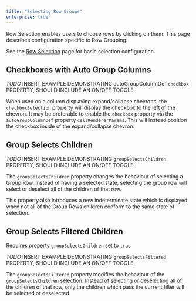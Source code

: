```yaml
---
title: "Selecting Row Groups"
enterprise: true
---
```


Row Selection enables users to choose rows by clicking on them. This page describes configuration specific to Row Grouping.

See the [Row Selection](../row-selection/) page for basic selection configuration.

## Checkboxes with Auto Group Columns

*TODO* INSERT EXAMPLE DEMONSTRATING autoGroupColumnDef `checkbox` PROPERTY, SHOULD INCLUDE AN ON/OFF TOGGLE.

When used on a column displaying expand/collapse chevrons, the `checkboxSelection` property will display the checkbox to the left of the chevron. It may be preferable to enable the `checkbox` property via the `autoGroupColumnDef` property `cellRendererParams`. This will instead position the checkbox inside of the expand/collapse chevron.

## Group Selects Children

*TODO* INSERT EXAMPLE DEMONSTRATING `groupSelectsChildren` PROPERTY, SHOULD INCLUDE AN ON/OFF TOGGLE.

The `groupSelectsChildren` property changes the behaviour of selecting a Group Row. Instead of having a selected state, selecting the group row will select or deselect all of the children of that row.

This property also introduces a new indeterminate state which is displayed when not all of the Group Rows children conform to the same state of selection.

## Group Selects Filtered Children

Requires property `groupSelectsChildren` set to `true`

*TODO* INSERT EXAMPLE DEMONSTRATING `groupSelectsFiltered` PROPERTY, SHOULD INCLUDE AN ON/OFF TOGGLE.

The `groupSelectsFiltered` property modifies the behaviour of the `groupSelectsChildren` selection. Instead of selecting or deselecting all of the children of that row, only the children which pass the current filter will be selected or deselected.
